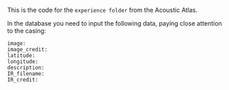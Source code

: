 This is the code for the ```experience folder``` from the Acoustic Atlas. 

In the database you need to input the following data, paying close attention to the casing:

```
image:
image_credit: 
latitude:
longitude:
description:
IR_filename:
IR_credit:
```